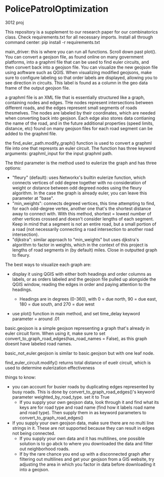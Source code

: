 # PolicePatrolOptimization
3012 proj

This repository is a supplement to our research paper for our combinatorics class. Check requirements.txt for all necessary imports. Install all through command center: pip install -r requirements.txt

main_driver: this is where you can run all functions. Scroll down past plot(). You can convert a geojson file, as found online on many government platforms, into a graphml file that can be used to find euler circuits, and then convert back into a geojson file. You can visualize the new geojson file using aoftware such as QGIS. When visualizing modified geojsons, make sure to configure labeling so that order labels are displayed, allowing you to see direction in circuits. This label is found as a column in the geo data frame of the output geojson file. 

a graphml file is an XML file that is essentially structured like a graph, containing nodes and edges. THe nodes represent intersections between different roads, and the edges represent small segments of roads thesmelves. The nodes are labeled by their coordinates, which are needed when converting back into geojson. Each edge also stores data contianing the name of the road, and in the future additional properties (speed limits, distance, etc) found on many geojson files for each road segment can be added to the graphml file.

the find_euler_path.modify_graph() function is used to convert a graphml file into one that represnts an euler circuit. The function has three keyword arguments: graphml_input for the input graphml path. 

The third parameter is the method used to eulerize the graph and has three options:
  - "fleury" (default): uses Networkx's builtin eulerize function, which connects vertices of odd degree together with no consideration of weight or distance between odd degreed nodes using the fleury algorithm. In the case the graph is already euler, you can leave this parameter at "base".
  - "min_weights": connects degreed vertices, this time attempting to find, for each odd-degree vertex, another one that's the shortest distance away to connect with. With this method, shortest = lowest number of other vertices crossed and doesn't consider lengths of each segment. Keep in mind that a segment is not an entire road, but a small portion of a road (not necessarily connecting a road intersection to another road intersection).
  - "dijkstra": similar approach to "min_weights" but uses djkstra's algorithm to factor in weights, which in the context of this project is lengths of road segments in (by default) miles. Close in outputted graph to fleury.

The best ways to visualize each graph are:
  - display it using QGIS with either both headings and order columns as labels, or as orders labeled and the geojson file pulled up alongside the QGIS window, reading the edges in order and paying attention to the headings.
    - Headings are in degrees (0-360), with 0 = due north, 90 = due east, 180 = due south, and 270 = due west
   
  - use plot() function in main method, and set time_delay keyword parameter = around .01

basic.geojson is a simple geojson representing a graph that's already in euler circuit form. When using it, make sure to set convert_to_graph_road_edges(has_road_names = False), as this graph doesnt have labeled road names.

basic_not_euler.geojson is similar to basic.geojson but with one leaf node. 

find_euler_circuit.modify() returns total distance of euelr circuit, which is used to determine eulerization effectiveness

things to know:
  - you can account for busier roads by duplicating edges represented by busy roads. This is done by convert_to_graph_road_edges()'s keyword parameter weighted_by_road_type. set it to True
      - If you supply your own geojson data, look through it and find what its keys are for road type and road name (find how it labels road name and road type). Then supply them in as keyword parameters to convert_to_graph_road_edges()
  - If you supply your own geojson data, make sure there are no multi line strings in it. These are not supported because they can result in edges not being connected.
      - If you supply your own data and it has multilines, one possible solution is to go abck to where you downloaded the data and filter out neighborhood roads.
      - If by the rare chance you end up with a disconnected graph after filtering out multilines and get your geojson from a GIS website, try adjusting the area in which you factor in data before downloading it into a geojson.
